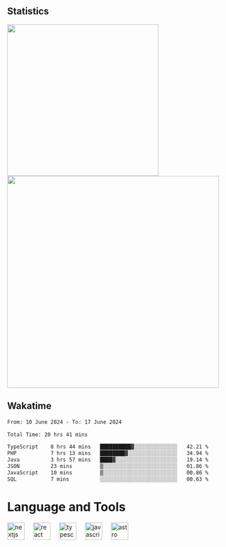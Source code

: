 



## Statistics

<div>
  
  <img src="https://github-readme-stats.vercel.app/api/top-langs/?username=SaukiFutaki&theme=vue-dark&show_icons=true&hide_border=true&layout=compact" width="350">
  <img src="https://github-readme-streak-stats.herokuapp.com/?user=SaukiFutaki&theme=vue-dark&hide_border=true" width="490">
</div>



## Wakatime

<!--START_SECTION:waka-->

```txt
From: 10 June 2024 - To: 17 June 2024

Total Time: 20 hrs 41 mins

TypeScript    8 hrs 44 mins   ██████████▓░░░░░░░░░░░░░░   42.21 %
PHP           7 hrs 13 mins   ████████▓░░░░░░░░░░░░░░░░   34.94 %
Java          3 hrs 57 mins   ████▓░░░░░░░░░░░░░░░░░░░░   19.14 %
JSON          23 mins         ▒░░░░░░░░░░░░░░░░░░░░░░░░   01.86 %
JavaScript    10 mins         ▒░░░░░░░░░░░░░░░░░░░░░░░░   00.86 %
SQL           7 mins          ░░░░░░░░░░░░░░░░░░░░░░░░░   00.63 %
```

<!--END_SECTION:waka-->

</div>

# Language and Tools

<div align="left">

  <img src="https://img.shields.io/badge/Next.js-000000?logo=nextdotjs&logoColor=white&style=for-the-badge" height="40" alt="nextjs logo"  />
  <img width="12" />
  <img src="https://img.shields.io/badge/React-61DAFB?logo=react&logoColor=black&style=for-the-badge" height="40" alt="react logo"  />
  <img width="12" />
  <img src="https://img.shields.io/badge/TypeScript-3178C6?logo=typescript&logoColor=white&style=for-the-badge" height="40" alt="typescript logo"  />
  <img width="12" />


  <img src="https://img.shields.io/badge/JavaScript-F7DF1E?logo=javascript&logoColor=black&style=for-the-badge" height="40" alt="javascript logo"  />
     <img width="12" />
    <img src="https://img.shields.io/badge/Astro-FF5D01?logo=astro&logoColor=black&style=for-the-badge" height="40" alt="astro logo"  />
</div>




